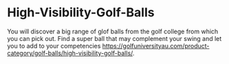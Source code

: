 # High-Visibility-Golf-Balls
You will discover a big range of glof balls from the golf college from which you can pick out. Find a super ball that may complement your swing and let you to add to your competencies https://golfuniversityau.com/product-category/golf-balls/high-visibility-golf-balls/.
